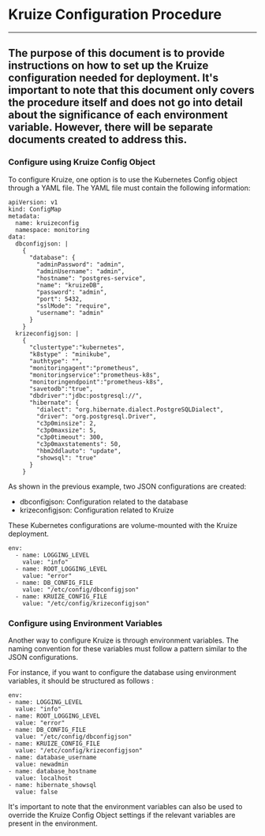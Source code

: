 # **Kruize Configuration Procedure**

---
The purpose of this document is to provide instructions on how to set up the Kruize configuration needed for deployment.
It's important to note that this document only covers the procedure itself and does not go into detail about the
significance of each environment variable. However, there will be separate documents created to address this.
---

### **Configure using Kruize Config Object**

To configure Kruize, one option is to use the Kubernetes Config object through a YAML file. The YAML file must contain
the following information:

```
apiVersion: v1
kind: ConfigMap
metadata:
  name: kruizeconfig
  namespace: monitoring
data:
  dbconfigjson: |
    {
      "database": {
        "adminPassword": "admin",
        "adminUsername": "admin",
        "hostname": "postgres-service",
        "name": "kruizeDB",
        "password": "admin",
        "port": 5432,
        "sslMode": "require",
        "username": "admin"
      }
    }
  krizeconfigjson: |
    {
      "clustertype":"kubernetes",
      "k8stype" : "minikube",
      "authtype": "",
      "monitoringagent":"prometheus",
      "monitoringservice":"prometheus-k8s",
      "monitoringendpoint":"prometheus-k8s",
      "savetodb":"true",
      "dbdriver":"jdbc:postgresql://",
      "hibernate": {
        "dialect": "org.hibernate.dialect.PostgreSQLDialect",
        "driver": "org.postgresql.Driver",
        "c3p0minsize": 2,
        "c3p0maxsize": 5,
        "c3p0timeout": 300,
        "c3p0maxstatements": 50,
        "hbm2ddlauto": "update",
        "showsql": "true"
      }
    }
```

As shown in the previous example, two JSON configurations are created:

* dbconfigjson: Configuration related to the database
* krizeconfigjson: Configuration related to Kruize

These Kubernetes configurations are volume-mounted with the Kruize deployment.

```
env:
  - name: LOGGING_LEVEL
    value: "info"
  - name: ROOT_LOGGING_LEVEL
    value: "error"
  - name: DB_CONFIG_FILE
    value: "/etc/config/dbconfigjson"
  - name: KRUIZE_CONFIG_FILE
    value: "/etc/config/krizeconfigjson"
```

### **Configure using Environment Variables**

Another way to configure Kruize is through environment variables. The naming convention for these variables must follow
a pattern similar to the JSON configurations.

For instance, if you want to configure the database using environment variables, it should be structured as follows :

```
env:
- name: LOGGING_LEVEL 
  value: "info"
- name: ROOT_LOGGING_LEVEL 
  value: "error"
- name: DB_CONFIG_FILE 
  value: "/etc/config/dbconfigjson"
- name: KRUIZE_CONFIG_FILE 
  value: "/etc/config/krizeconfigjson"
- name: database_username 
  value: newadmin
- name: database_hostname 
  value: localhost
- name: hibernate_showsql 
  value: false
```

It's important to note that the environment variables can also be used to override the Kruize Config Object settings if
the relevant variables are present in the environment.



